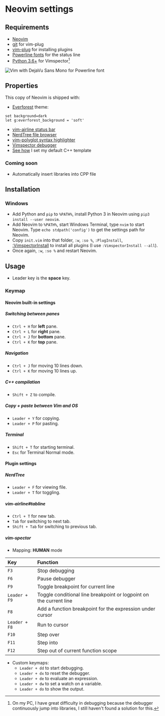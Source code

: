 # Neovim settings
## Requirements
- [Neovim](https://neovim.io/)
- [git](https://git-scm.com/) for vim-plug
- [vim-plug](https://github.com/junegunn/vim-plug) for installing plugins
- [Powerline fonts](https://github.com/powerline/fonts) for the status line
- [Python 3.6+](https://www.python.org/downloads/) for Vimspector[^1]

![Vim with DejaVu Sans Mono for Powerline font](https://github.com/duythecoder/nvim-settings/blob/main/screenshots/Vim%20with%20DejaVu%20Sans%20Mono%20for%20Powerline%20font.png)
[^1]: On my PC, I have great difficulty in debugging because the debugger continuously jump into libraries, I still haven't found a solution for this.

## Properties
This copy of Neovim is shipped with:
- [Everforest](https://github.com/sainnhe/everforest) theme:
```
set background=dark
let g:everforest_background = 'soft'
```
- [vim-airline status bar](https://github.com/vim-airline/vim-airline)
- [NerdTree file browser](https://github.com/preservim/nerdtree)
- [vim-polyglot syntax highlighter](https://github.com/sheerun/vim-polyglot)
- [Vimspector debugger](https://github.com/puremourning/vimspector)
- [See how](https://stackoverflow.com/questions/36341511/how-do-i-insert-text-at-the-beginning-of-a-vim-file-using-the-vimrc-file) I set my default C++ template

### Coming soon
- Automatically insert libraries into CPP file

## Installation
### Windows
- Add Python and `pip` to `%PATH%`, install Python 3 in Neovim using `pip3 install --user neovim`.
- Add Neovim to `%PATH%`, start Windows Terminal, type `nvim` to start Neovim. Type `echo stdpath('config')` to get the settings path for Neovim.
- Copy `init.vim` into that folder, `:w`, `:so %`, `:PlugInstall`, [:VimspectorInstall](https://github.com/puremourning/vimspector) to install all plugins (I use `:VimspectorInstall --all`).
- Once again, `:w`, `:so %` and restart Neovim.

## Usage
- Leader key is the **space** key.
### Keymap
#### Neovim built-in settings
##### Switching between panes
+ `Ctrl + H` for **left** pane.
+ `Ctrl + L` for **right** pane.
+ `Ctrl + J` for **bottom** pane.
+ `Ctrl + K` for **top** pane.
##### Navigation
+ `Ctrl + J` for moving 10 lines down.
+ `Ctrl + K` for moving 10 lines up.
##### C++ compilation
+ `Shift + Z` to compile.
##### Copy + paste between Vim and OS
+ `Leader + Y` for copying.
+ `Leader + P` for pasting.
##### Terminal
+ `Shift + T` for starting terminal.
+ `Esc` for Terminal Normal mode.
#### Plugin settings
##### NerdTree
+ `Leader + F` for viewing file.
+ `Leader + T` for toggling.
##### vim-airline#tabline
+ `Ctrl + T` for new tab.
+ `Tab` for switching to next tab.
+ `Shift + Tab` for switching to previous tab.
##### vim-spector
- Mapping: **HUMAN** mode

| Key      | Function |
| :---    |    :----  |
| `F3` | Stop debugging |
| `F6`  | Pause debugger |
| `F9` | Toggle breakpoint for current line |
| `Leader + F9`  | 	Toggle conditional line breakpoint or logpoint on the current line |
| `F8` | Add a function breakpoint for the expression under cursor |
| `Leader + F8`  | 	Run to cursor |
| `F10`  | 	Step over |
| `F11` | Step into |
| `F12`  | 	Step out of current function scope |

- Custom keymaps:
  - `Leader + dd` to start debugging.
  - `Leader + dx` to reset the debugger.
  - `Leader + de` to evaluate an expression.
  - `Leader + dw` to set a watch on a variable.
  - `Leader + do` to show the output.
